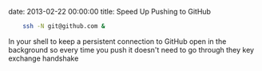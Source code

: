 date: 2013-02-22 00:00:00
title: Speed Up Pushing to GitHub

```bash
    ssh -N git@github.com &
```
In your shell to keep a persistent connection to GitHub open in the background
so every time you push it doesn't need to go through they key exchange handshake

